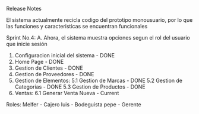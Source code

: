Release Notes


El sistema actualmente recicla codigo del prototipo monousuario, por lo que las funciones y 
caracteristicas se encuentran funcionales

Sprint No.4:
A. Ahora, el sistema muestra opciones segun el rol del usuario que inicie sesión

1. Configuracion inicial del sistema - DONE
2. Home Page - DONE
3. Gestion de Clientes - DONE
4. Gestion de Proveedores - DONE
5. Gestion de Elementos:
    5.1 Gestion de Marcas - DONE
    5.2 Gestion de Categorias - DONE
    5.3 Gestion de Productos - DONE
6. Ventas:
    6.1 Generar Venta Nueva - Current



Roles:
Melfer - Cajero
luis - Bodeguista
pepe - Gerente
